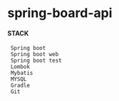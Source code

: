 # spring-board-api

#### STACK

     Spring boot
     Spring boot web
     Spring boot test
     Lombok
     Mybatis
     MYSQL
     Gradle
     Git
